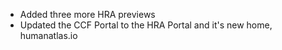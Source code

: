 - Added three more HRA previews
- Updated the CCF Portal to the HRA Portal and it's new home, humanatlas.io
